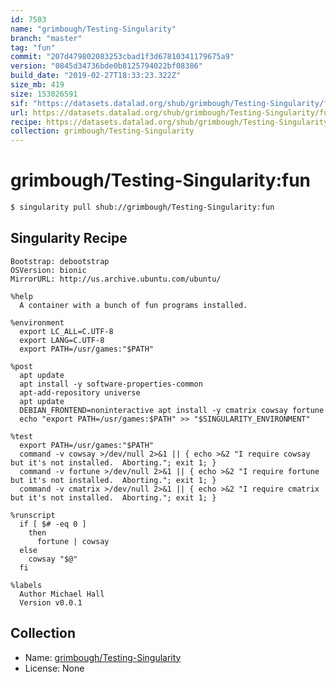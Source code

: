 ```yaml
---
id: 7503
name: "grimbough/Testing-Singularity"
branch: "master"
tag: "fun"
commit: "207d479802083253cbad1f3d67810341179675a9"
version: "0845d34736bde0b8125794022bf08386"
build_date: "2019-02-27T18:33:23.322Z"
size_mb: 419
size: 153026591
sif: "https://datasets.datalad.org/shub/grimbough/Testing-Singularity/fun/2019-02-27-207d4798-0845d347/0845d34736bde0b8125794022bf08386.simg"
url: https://datasets.datalad.org/shub/grimbough/Testing-Singularity/fun/2019-02-27-207d4798-0845d347/
recipe: https://datasets.datalad.org/shub/grimbough/Testing-Singularity/fun/2019-02-27-207d4798-0845d347/Singularity
collection: grimbough/Testing-Singularity
---
```


# grimbough/Testing-Singularity:fun

```bash
$ singularity pull shub://grimbough/Testing-Singularity:fun
```

## Singularity Recipe

```singularity
Bootstrap: debootstrap
OSVersion: bionic
MirrorURL: http://us.archive.ubuntu.com/ubuntu/

%help
  A container with a bunch of fun programs installed.

%environment
  export LC_ALL=C.UTF-8
  export LANG=C.UTF-8
  export PATH=/usr/games:"$PATH"

%post
  apt update
  apt install -y software-properties-common
  apt-add-repository universe
  apt update
  DEBIAN_FRONTEND=noninteractive apt install -y cmatrix cowsay fortune 
  echo "export PATH=/usr/games:$PATH" >> "$SINGULARITY_ENVIRONMENT"

%test
  export PATH=/usr/games:"$PATH"
  command -v cowsay >/dev/null 2>&1 || { echo >&2 "I require cowsay but it's not installed.  Aborting."; exit 1; }
  command -v fortune >/dev/null 2>&1 || { echo >&2 "I require fortune but it's not installed.  Aborting."; exit 1; }
  command -v cmatrix >/dev/null 2>&1 || { echo >&2 "I require cmatrix but it's not installed.  Aborting."; exit 1; }

%runscript
  if [ $# -eq 0 ]
    then
      fortune | cowsay
  else
    cowsay "$@"
  fi

%labels
  Author Michael Hall
  Version v0.0.1
```

## Collection

 - Name: [grimbough/Testing-Singularity](https://github.com/grimbough/Testing-Singularity)
 - License: None

